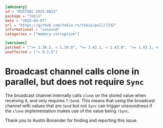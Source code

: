 ```toml
[advisory]
id = "RUSTSEC-2025-0023"
package = "tokio"
date = "2025-04-07"
url = "https://github.com/tokio-rs/tokio/pull/7232"
informational = "unsound"
categories = ["memory-corruption"]

[versions]
patched = [">= 1.38.2, < 1.39.0", ">= 1.42.1, < 1.43.0", ">= 1.43.1, < 1.44.0", ">= 1.44.2"]
unaffected = ["< 0.2.5"]
```

# Broadcast channel calls clone in parallel, but does not require `Sync`

The broadcast channel internally calls `clone` on the stored value when
receiving it, and only requires `T:Send`. This means that using the broadcast
channel with values that are `Send` but not `Sync` can trigger unsoundness if
the `clone` implementation makes use of the value being `!Sync`.

Thank you to Austin Bonander for finding and reporting this issue.
